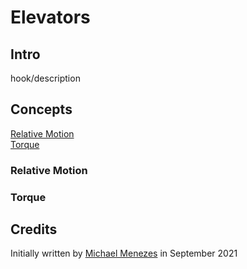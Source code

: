 # Elevators

## Intro

hook/description


## Concepts

[Relative Motion](#relative-motion)\
[Torque](#torque)

### Relative Motion

### Torque


## Credits

Initially written by [Michael Menezes](https://github.com/Menezmic21/) in September 2021
